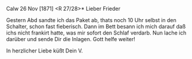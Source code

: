  Calw 26 Nov [1871]
 <R 27/28>*
Lieber Frieder

Gestern Abd sandte ich das Paket ab, thats noch 10 Uhr selbst in den Schalter, schon fast fieberisch. Dann im Bett besann ich mich darauf daß ichs nicht frankirt hatte, was mir sofort den Schlaf verdarb. Nun lache ich darüber und sende Dir die Inlagen. Gott helfe weiter!

 In herzlicher Liebe
 küßt
 Dein V.
